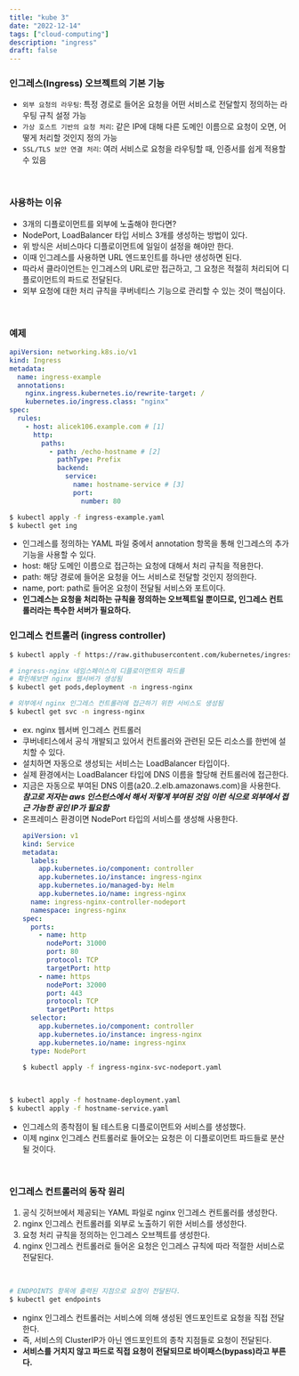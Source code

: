 ```yaml
---
title: "kube 3"
date: "2022-12-14"
tags: ["cloud-computing"]
description: "ingress"
draft: false
---
```


### 인그레스(Ingress) 오브젝트의 기본 기능

- `외부 요청의 라우팅`: 특정 경로로 들어온 요청을 어떤 서비스로 전달할지 정의하는 라우팅 규칙 설정 가능
- `가상 호스트 기반의 요청 처리`: 같은 IP에 대해 다른 도메인 이름으로 요청이 오면, 어떻게 처리할 것인지 정의 가능
- `SSL/TLS 보안 연결 처리`: 여러 서비스로 요청을 라우팅할 때, 인증서를 쉽게 적용할 수 있음

<br />

### 사용하는 이유

- 3개의 디플로이먼트를 외부에 노출해야 한다면?
- NodePort, LoadBalancer 타입 서비스 3개를 생성하는 방법이 있다.
- 위 방식은 서비스마다 디플로이먼트에 일일이 설정을 해야만 한다.
- 이때 인그레스를 사용하면 URL 엔드포인트를 하나만 생성하면 된다.
- 따라서 클라이언트는 인그레스의 URL로만 접근하고, 그 요청은 적절히 처리되어 디플로이먼트의 파드로 전달된다.
- 외부 요청에 대한 처리 규칙을 쿠버네티스 기능으로 관리할 수 있는 것이 핵심이다.

<br />

### 예제

```yaml
apiVersion: networking.k8s.io/v1
kind: Ingress
metadata:
  name: ingress-example
  annotations:
    nginx.ingress.kubernetes.io/rewrite-target: /
    kubernetes.io/ingress.class: "nginx"
spec:
  rules:
    - host: alicek106.example.com # [1]
      http:
        paths:
          - path: /echo-hostname # [2]
            pathType: Prefix
            backend:
              service:
                name: hostname-service # [3]
                port:
                  number: 80
```

```sh
$ kubectl apply -f ingress-example.yaml
$ kubectl get ing
```

- 인그레스를 정의하는 YAML 파일 중에서 annotation 항목을 통해 인그레스의 추가 기능을 사용할 수 있다.
- host: 해당 도메인 이름으로 접근하는 요청에 대해서 처리 규칙을 적용한다.
- path: 해당 경로에 들어온 요청을 어느 서비스로 전달할 것인지 정의한다.
- name, port: path로 들어온 요청이 전달될 서비스와 포트이다.
- **인그레스는 요청을 처리하는 규칙을 정의하는 오브젝트일 뿐이므로, 인그레스 컨트롤러라는 특수한 서버가 필요하다.**

### 인그레스 컨트롤러 (ingress controller)

```sh
$ kubectl apply -f https://raw.githubusercontent.com/kubernetes/ingress-nginx/controller-v1.2.0/deploy/static/provider/aws/deploy.yaml

# ingress-nginx 네임스페이스의 디플로이먼트와 파드를
# 확인해보면 nginx 웹서버가 생성됨
$ kubectl get pods,deployment -n ingress-nginx

# 외부에서 nginx 인그레스 컨트롤러에 접근하기 위한 서비스도 생성됨
$ kubectl get svc -n ingress-nginx
```

- ex. nginx 웹서버 인그레스 컨트롤러
- 쿠버네티스에서 공식 개발되고 있어서 컨트롤러와 관련된 모든 리소스를 한번에 설치할 수 있다.
- 설치하면 자동으로 생성되는 서비스는 LoadBalancer 타입이다.
- 실제 환경에서는 LoadBalancer 타입에 DNS 이름을 할당해 컨트롤러에 접근한다.
- 지금은 자동으로 부여된 DNS 이름(a20..2.elb.amazonaws.com)을 사용한다.
  **_참고로 저자는 aws 인스턴스에서 해서 저렇게 부여된 것임_**
  **_이런 식으로 외부에서 접근 가능한 공인 IP가 필요함_**
- 온프레미스 환경이면 NodePort 타입의 서비스를 생성해 사용한다.
  ```yaml
  apiVersion: v1
  kind: Service
  metadata:
    labels:
      app.kubernetes.io/component: controller
      app.kubernetes.io/instance: ingress-nginx
      app.kubernetes.io/managed-by: Helm
      app.kubernetes.io/name: ingress-nginx
    name: ingress-nginx-controller-nodeport
    namespace: ingress-nginx
  spec:
    ports:
      - name: http
        nodePort: 31000
        port: 80
        protocol: TCP
        targetPort: http
      - name: https
        nodePort: 32000
        port: 443
        protocol: TCP
        targetPort: https
    selector:
      app.kubernetes.io/component: controller
      app.kubernetes.io/instance: ingress-nginx
      app.kubernetes.io/name: ingress-nginx
    type: NodePort
  ```
  ```sh
  $ kubectl apply -f ingress-nginx-svc-nodeport.yaml
  ```

<br />

```sh
$ kubectl apply -f hostname-deployment.yaml
$ kubectl apply -f hostname-service.yaml
```

- 인그레스의 종착점이 될 테스트용 디플로이먼트와 서비스를 생성했다.
- 이제 nginx 인그레스 컨트롤러로 들어오는 요청은 이 디플로이먼트 파드들로 분산될 것이다.

<br />

### 인그레스 컨트롤러의 동작 원리

1. 공식 깃허브에서 제공되는 YAML 파일로 nginx 인그레스 컨트롤러를 생성한다.
2. nginx 인그레스 컨트롤러를 외부로 노출하기 위한 서비스를 생성한다.
3. 요청 처리 규칙을 정의하는 인그레스 오브젝트를 생성한다.
4. nginx 인그레스 컨트롤러로 들어온 요청은 인그레스 규칙에 따라 적절한 서비스로 전달된다.

<br />

```sh
# ENDPOINTS 항목에 출력된 지점으로 요청이 전달된다.
$ kubectl get endpoints
```

- nginx 인그레스 컨트롤러는 서비스에 의해 생성된 엔드포인트로 요청을 직접 전달한다.
- 즉, 서비스의 ClusterIP가 아닌 엔드포인트의 종착 지점들로 요청이 전달된다.
- **서비스를 거치지 않고 파드로 직접 요청이 전달되므로 바이패스(bypass)라고 부른다.**
